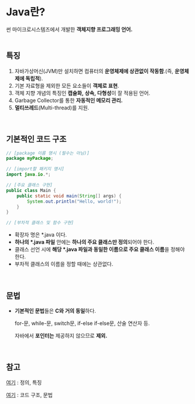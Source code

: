# Java란?

썬 마이크로시스템즈에서 개발한 **객체지향 프로그래밍 언어.**
<br><br>


## **특징**

1. 자바가상머신(JVM)만 설치하면 컴퓨터의 **운영체제에 상관없이 작동함**.(즉, **운영체제에 독립적**).
2. 기본 자료형을 제외한 모든 요소들이 **객체로 표현**.
3. 객체 지향 개념의 특징인 **캡슐화, 상속, 다형성**이 잘 적용된 언어.
4. Garbage Collector를 통한 **자동적인 메모리 관리.**
5. **멀티쓰레드**(Multi-thread)를 지원.
<br>

## 기본적인 코드 구조

```java
// [package 이름 명시 (필수는 아님)]
package myPackage;

// [import할 패키지 명시]
import java.io.*;

// [주요 클래스 구현]
public class Main {
    public static void main(String[] args) {
        System.out.println("Hello, world!");
    }
}

// [부차적 클래스 및 함수 구현]
```
- 확장자 명은 *.java 이다.
- **하나의 \*.java 파일** 안에는 **하나의 주요 클래스만 정의**되어야 한다.
- 클래스 선언 시에 **해당 \*.java 파일과 동일한 이름으로 주요 클래스 이름**을 정해야 한다.
- 부차적 클래스의 이름을 정할 때에는 상관없다.
<br>

## 문법

- **기본적인 문법**들은 **C와 거의 동일**하다.

    for-문, while-문, switch문, if-else if-else문, 산술 연산자 등.

    자바에서 **포인터는** 제공하지 않으므로 **제외.**
<br>

## 참고

[여기](https://goddaehee.tistory.com/120) : 정의, 특징

[여기](https://namu.wiki/w/Java/%EB%AC%B8%EB%B2%95) : 코드 구조, 문법
